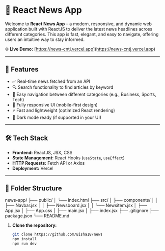 # 📰 React News App

Welcome to **React News App** – a modern, responsive, and dynamic web application built with ReactJS to deliver the latest news headlines across different categories. This app is fast, elegant, and easy to navigate, offering users an intuitive way to stay informed.

🌐 **Live Demo:** [https://news-cntj.vercel.app](https://news-cntj.vercel.app)

---
## 🚀 Features

- ✅ Real-time news fetched from an API
- 🔍 Search functionality to find articles by keyword
- 🧭 Easy navigation between different categories (e.g., Business, Sports, Tech)
- 📱 Fully responsive UI (mobile-first design)
- ⚡ Fast and lightweight (optimized React rendering)
- 🌙 Dark mode ready (if supported in your UI)

---

## 🛠 Tech Stack

- **Frontend:** ReactJS, JSX, CSS
- **State Management:** React Hooks (`useState`, `useEffect`)
- **HTTP Requests:** Fetch API or Axios
- **Deployment:** Vercel

---

## 📁 Folder Structure

news-app/
├── public/
│ └── index.html
├── src/
│ ├── components/
│ │ ├── Navbar.jsx
│ │ ├── Newsboard.jsx
│ │ └── Newsitem.jsx
│ ├── App.jsx
│ ├── App.css
│ ├── main.jsx
│ ├── index.jsx
├── .gitignore
├── package.json
└── README.md
1. **Clone the repository:**
   ```bash
   git clone https://github.com/Bisha18/news
   npm install
   npm run dev

